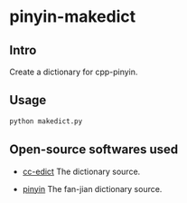 # pinyin-makedict

## Intro

Create a dictionary for cpp-pinyin.

## Usage

```python
python makedict.py
```

## Open-source softwares used

+ [cc-edict](https://cc-cedict.org/wiki/)
  The dictionary source.

+ [pinyin](https://github.com/kfcd/pinyin)
  The fan-jian dictionary source.